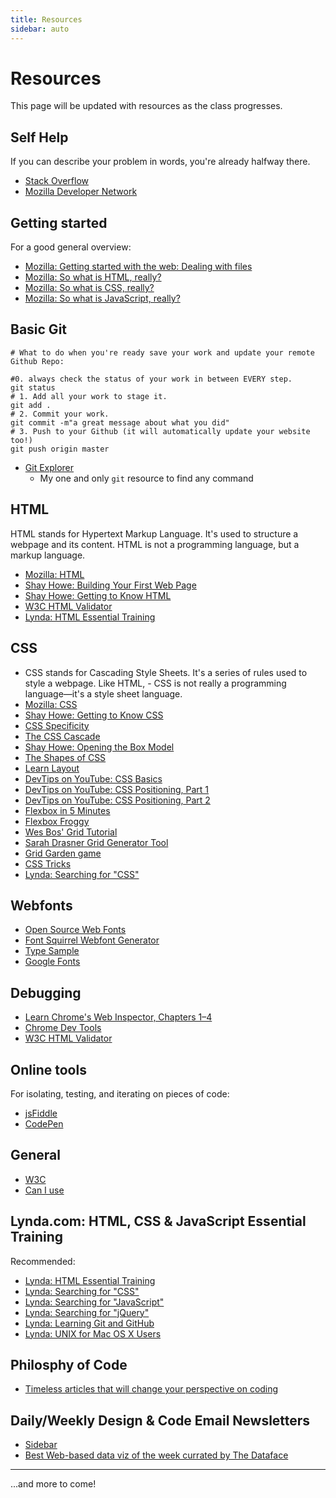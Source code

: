 ```yaml
---
title: Resources
sidebar: auto
---
```


# Resources

This page will be updated with resources as the class progresses.

## Self Help

If you can describe your problem in words, you're already halfway there.

- [Stack Overflow](https://stackoverflow.com/)
- [Mozilla Developer Network](https://developer.mozilla.org/en-US/)

## Getting started

For a good general overview:

- [Mozilla: Getting started with the web: Dealing with files](https://developer.mozilla.org/en-US/docs/Learn/Getting_started_with_the_web/Dealing_with_files)
- [Mozilla: So what is HTML, really?](https://developer.mozilla.org/en-US/docs/Learn/Getting_started_with_the_web/HTML_basics)
- [Mozilla: So what is CSS, really?](https://developer.mozilla.org/en-US/docs/Learn/Getting_started_with_the_web/HTML_basics)
- [Mozilla: So what is JavaScript, really?](https://developer.mozilla.org/en-US/docs/Learn/Getting_started_with_the_web/JavaScript_basics)

## Basic Git

```git
# What to do when you're ready save your work and update your remote Github Repo:

#0. always check the status of your work in between EVERY step.
git status
# 1. Add all your work to stage it.
git add .
# 2. Commit your work.
git commit -m"a great message about what you did"
# 3. Push to your Github (it will automatically update your website too!)
git push origin master
```

- [Git Explorer](https://gitexplorer.com/)
  - My one and only `git` resource to find any command

## HTML

HTML stands for Hypertext Markup Language. It's used to structure a webpage and its content. HTML is not a programming language, but a markup language.

- [Mozilla: HTML](https://developer.mozilla.org/en-US/docs/Learn/HTML)
- [Shay Howe: Building Your First Web Page](http://learn.shayhowe.com/html-css/building-your-first-web-page/)
- [Shay Howe: Getting to Know HTML](https://learn.shayhowe.com/html-css/getting-to-know-html/)
- [W3C HTML Validator](https://validator.w3.org/)
- [Lynda: HTML Essential Training](https://www.lynda.com/Web-Development-tutorials/HTML-Essential-Training/170427-2.html)

## CSS

- CSS stands for Cascading Style Sheets. It's a series of rules used to style a webpage. Like HTML, - CSS is not really a programming language—it's a style sheet language.
- [Mozilla: CSS](https://developer.mozilla.org/en-US/docs/Learn/CSS)
- [Shay Howe: Getting to Know CSS](http://learn.shayhowe.com/html-css/getting-to-know-css/)
- [CSS Specificity](http://www.htmldog.com/guides/css/intermediate/specificity/)
- [The CSS Cascade](https://wattenberger.com/blog/css-cascade)
- [Shay Howe: Opening the Box Model](http://learn.shayhowe.com/html-css/opening-the-box-model/)
- [The Shapes of CSS](https://css-tricks.com/examples/ShapesOfCSS/)
- [Learn Layout](http://learnlayout.com/)
- [DevTips on YouTube: CSS Basics](https://www.youtube.com/playlist?list=PLqGj3iMvMa4IOmy04kDxh_hqODMqoeeCy)
- [DevTips on YouTube: CSS Positioning, Part 1](https://www.youtube.com/watch?v=kejG8G0dr5U)
- [DevTips on YouTube: CSS Positioning, Part 2](https://www.youtube.com/watch?v=Rf6zAP4YnZA)
- [Flexbox in 5 Minutes](https://cvan.io/flexboxin5/)
- [Flexbox Froggy](http://flexboxfroggy.com/)
- [Wes Bos' Grid Tutorial](https://cssgrid.io/)
- [Sarah Drasner Grid Generator Tool](https://cssgrid-generator.netlify.com/)
- [Grid Garden game](https://cssgridgarden.com/)
- [CSS Tricks](https://css-tricks.com/)
- [Lynda: Searching for "CSS"](https://www.lynda.com/search?q=css)

## Webfonts

- [Open Source Web Fonts](https://www.are.na/laurel-schwulst/open-source-web-fonts)
- [Font Squirrel Webfont Generator](https://www.fontsquirrel.com/tools/webfont-generator)
- [Type Sample](http://www.typesample.com/)
- [Google Fonts](https://fonts.google.com/)

## Debugging

- [Learn Chrome's Web Inspector, Chapters 1–4](http://discover-devtools.codeschool.com/chapters/1/)
- [Chrome Dev Tools](https://developer.chrome.com/devtools)
- [W3C HTML Validator](https://validator.w3.org/)

## Online tools

For isolating, testing, and iterating on pieces of code:

- [jsFiddle](https://jsfiddle.net/)
- [CodePen](http://codepen.io/)

## General

- [W3C](https://www.w3.org/)
- [Can I use](https://caniuse.com/#index)

## Lynda.com: HTML, CSS & JavaScript Essential Training

Recommended:

- [Lynda: HTML Essential Training](https://www.lynda.com/Web-Development-tutorials/HTML-Essential-Training/170427-2.html)
- [Lynda: Searching for "CSS"](https://www.lynda.com/search?q=css)
- [Lynda: Searching for "JavaScript"](https://www.lynda.com/search?q=javascript)
- [Lynda: Searching for "jQuery"](https://www.lynda.com/search?q=jquery)
- [Lynda: Learning Git and GitHub](https://www.lynda.com/Git-tutorials/Up-Running-Git-GitHub/409275-2.html)
- [Lynda: UNIX for Mac OS X Users](https://www.lynda.com/Mac-OS-X-10-6-tutorials/Unix-for-Mac-OS-X-Users/78546-2.html)

## Philosphy of Code

- [Timeless articles that will change your perspective on coding](https://css-tricks.com/timeless-web-dev-articles/)

## Daily/Weekly Design & Code Email Newsletters

- [Sidebar](https://sidebar.io/)
- [Best Web-based data viz of the week currated by The Dataface](http://thedataface.com/newsletter)

---

...and more to come!
